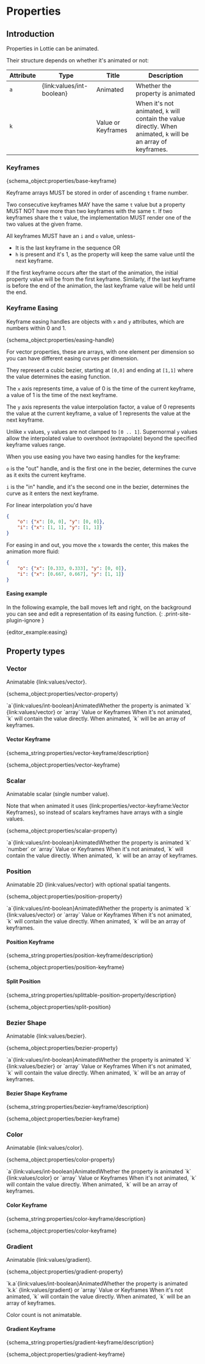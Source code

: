 # Properties

## Introduction

Properties in Lottie can be animated.

Their structure depends on whether it's animated or not:

| Attribute | Type | Title | Description |
|-----------|------|-------|-------------|
| `a`       | {link:values/int-boolean} | Animated | Whether the property is animated |
| `k`       | | Value or Keyframes | When it's not animated, `k` will contain the value directly. When animated, `k` will be an array of keyframes. |

<h3 id="base-keyframe">Keyframes</h3>

{schema_object:properties/base-keyframe}

Keyframe arrays MUST be stored in order of ascending `t` frame number.

Two consecutive keyframes MAY have the same `t` value but a property MUST NOT have more than two keyframes with the same `t`.
If two keyframes share the `t` value, the implementation MUST render one of the two values at the given frame.

All keyframes MUST have an `i` and `o` value, unless-

* It is the last keyframe in the sequence OR
* `h` is present and it's 1, as the property will keep the same value until the
next keyframe.

If the first keyframe occurs after the start of the animation, the initial property value will be from the first keyframe.
Similarly, if the last keyframe is before the end of the animation, the last keyframe value will be held until the end.

<h3 id="easing-handle">Keyframe Easing</h3>

Keyframe easing handles are objects with `x` and `y` attributes, which are numbers within 0 and 1.

{schema_object:properties/easing-handle}

For vector properties, these are arrays, with one element
per dimension so you can have different easing curves per dimension.

They represent a cubic bezier, starting at `[0,0]` and ending at `[1,1]` where
the value determines the easing function.

The `x` axis represents time, a value of 0 is the time of the current keyframe,
a value of 1 is the time of the next keyframe.

The `y` axis represents the value interpolation factor, a value of 0
represents the value at the current keyframe, a value of 1 represents the
value at the next keyframe.

Unlike `x` values, `y` values are not clamped to `[0 .. 1]`.  Supernormal `y`
values allow the interpolated value to overshoot (extrapolate) beyond the
specified keyframe values range.

When you use easing you have two easing handles for the keyframe:

`o` is the "out" handle, and is the first one in the bezier, determines the curve
as it exits the current keyframe.


`i` is the "in" handle, and it's the second one in the bezier, determines the curve
as it enters the next keyframe.


For linear interpolation you'd have

```json
{
    "o": {"x": [0, 0], "y": [0, 0]},
    "i": {"x": [1, 1], "y": [1, 1]}
}
```

For easing in and out, you move the `x` towards the center, this makes the animation more fluid:

```json
{
    "o": {"x": [0.333, 0.333], "y": [0, 0]},
    "i": {"x": [0.667, 0.667], "y": [1, 1]}
}
```

<h4 class="print-site-plugin-ignore">Easing example</h4>
In the following example, the ball moves left and right, on the background you can see and edit a representation of its easing function.
{: .print-site-plugin-ignore }

{editor_example:easing}


## Property types


<h3 id="vector-property">Vector</h3>

Animatable {link:values/vector}.

{schema_object:properties/vector-property}
<tr><td>`a`</td><td>{link:values/int-boolean}</td><td>Animated</td><td>Whether the property is animated</td></tr>
<tr><td>`k`</td>
<td>{link:values/vector} or `array`</td>
<td>Value or Keyframes</td>
<td>When it's not animated, `k` will contain the value directly. When animated, `k` will be an array of keyframes.</td>
</tr>


<h4 id="vector-keyframe">Vector Keyframe</h4>

{schema_string:properties/vector-keyframe/description}

{schema_object:properties/vector-keyframe}


<h3 id="scalar-property">Scalar</h3>

Animatable scalar (single number value).

Note that when animated it uses {link:properties/vector-keyframe:Vector Keyframes},
so instead of scalars keyframes have arrays with a single values.

{schema_object:properties/scalar-property}
<tr><td>`a`</td><td>{link:values/int-boolean}</td><td>Animated</td><td>Whether the property is animated</td></tr>
<tr><td>`k`</td>
<td>`number` or `array`</td>
<td>Value or Keyframes</td>
<td>When it's not animated, `k` will contain the value directly. When animated, `k` will be an array of keyframes.</td>
</tr>


<h3 id="position-property">Position</h3>

Animatable 2D {link:values/vector} with optional spatial tangents.

{schema_object:properties/position-property}
<tr><td>`a`</td><td>{link:values/int-boolean}</td><td>Animated</td><td>Whether the property is animated</td></tr>
<tr><td>`k`</td>
<td>{link:values/vector} or `array`</td>
<td>Value or Keyframes</td>
<td>When it's not animated, `k` will contain the value directly. When animated, `k` will be an array of keyframes.</td>
</tr>


<h4 id="position-keyframe">Position Keyframe</h4>

{schema_string:properties/position-keyframe/description}

{schema_object:properties/position-keyframe}

<div id="split-position"></div>
<h4 id="splittable-position-property">Split Position</h4>

{schema_string:properties/splittable-position-property/description}

{schema_object:properties/split-position}

<h3 id="bezier-property">Bezier Shape</h3>

Animatable {link:values/bezier}.

{schema_object:properties/bezier-property}
<tr><td>`a`</td><td>{link:values/int-boolean}</td><td>Animated</td><td>Whether the property is animated</td></tr>
<tr><td>`k`</td>
<td>{link:values/bezier} or `array`</td>
<td>Value or Keyframes</td>
<td>When it's not animated, `k` will contain the value directly. When animated, `k` will be an array of keyframes.</td>
</tr>


<h4 id="bezier-keyframe">Bezier Shape Keyframe</h4>

{schema_string:properties/bezier-keyframe/description}

{schema_object:properties/bezier-keyframe}

<h3 id="color-property">Color</h3>

Animatable {link:values/color}.

{schema_object:properties/color-property}
<tr><td>`a`</td><td>{link:values/int-boolean}</td><td>Animated</td><td>Whether the property is animated</td></tr>
<tr><td>`k`</td>
<td>{link:values/color} or `array`</td>
<td>Value or Keyframes</td>
<td>When it's not animated, `k` will contain the value directly. When animated, `k` will be an array of keyframes.</td>
</tr>


<h4 id="color-keyframe">Color Keyframe</h4>

{schema_string:properties/color-keyframe/description}

{schema_object:properties/color-keyframe}

<span id="gradient-stops"></span>
<h3 id="gradient-property">Gradient</h3>

Animatable {link:values/gradient}.

{schema_object:properties/gradient-property}
<tr><td>`k.a`</td><td>{link:values/int-boolean}</td><td>Animated</td><td>Whether the property is animated</td></tr>
<tr><td>`k.k`</td>
<td>{link:values/gradient} or `array`</td>
<td>Value or Keyframes</td>
<td>When it's not animated, `k` will contain the value directly. When animated, `k` will be an array of keyframes.</td>
</tr>

Color count is not animatable.

<h4 id="gradient-keyframe">Gradient Keyframe</h4>

{schema_string:properties/gradient-keyframe/description}

{schema_object:properties/gradient-keyframe}
